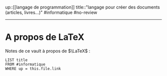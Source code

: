 up::[[langage de programmation]]
title::"langage pour créer des documents (articles, livres...)"
#informatique #no-review 

----


# A propos de LaTeX
Notes de ce vault à propos de $\LaTeX$ :
```dataview
LIST title
FROM #informatique 
WHERE up = this.file.link
```

